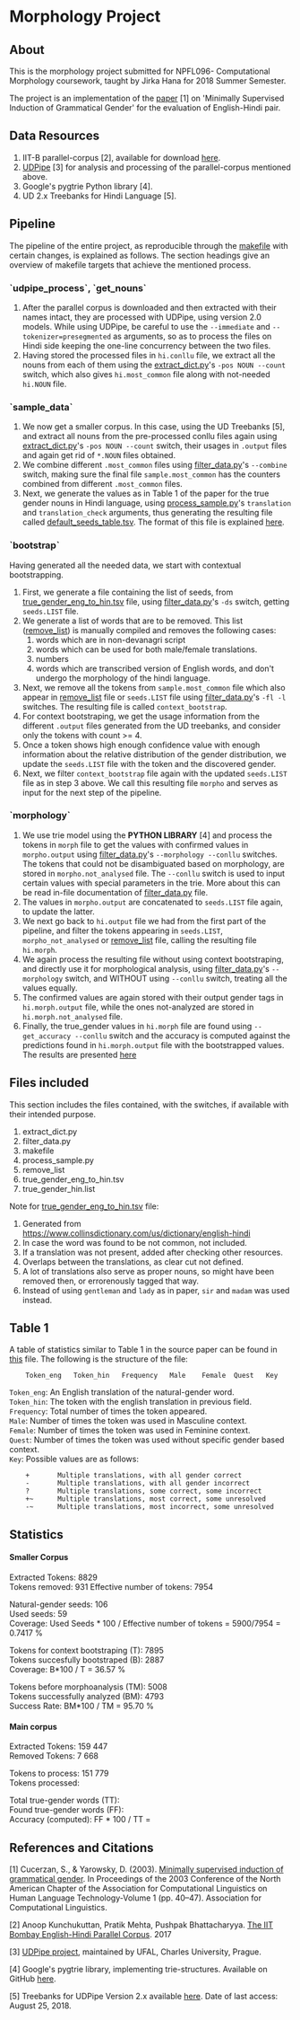 <h1> Morphology Project </h1>

<h2>About</h2>
This is the morphology project submitted for NPFL096- Computational Morphology coursework, taught by Jirka Hana for 2018 Summer Semester.

The project is an implementation of the [paper](base_paper) [1] on 'Minimally Supervised Induction of Grammatical Gender' for the evaluation of English-Hindi pair.

<h2>Data Resources</h2>

1. IIT-B parallel-corpus [2], available for download [here](http://www.cfilt.iitb.ac.in/iitb_parallel/iitb_corpus_download/).
2. [UDPipe](udpipe) [3] for analysis and processing of the parallel-corpus mentioned above.
3. Google's pygtrie Python library [4]. 
4. UD 2.x Treebanks for Hindi Language [5].

<h2>Pipeline</h2>

The pipeline of the entire project, as reproducible through the [makefile](makefile) with certain changes, is explained as follows. The section headings give an overview of makefile targets that achieve the mentioned process.  

<h3>`udpipe_process`, `get_nouns`</h3>

1. After the parallel corpus is downloaded and then extracted with their names intact, they are processed with UDPipe, using version 2.0 models. 
While using UDPipe, be careful to use the `--immediate` and `--tokenizer=presegmented` as arguments, so as to process the files on Hindi side keeping the one-line concurrency between the two files.  
2. Having stored the processed files in `hi.conllu` file, we extract all the nouns from each of them using the [extract_dict.py](extract_dict.py)'s `-pos NOUN --count` switch, which also gives `hi.most_common` file along with not-needed `hi.NOUN` file.

<h3>`sample_data`</h3>

1. We now get a smaller corpus. In this case, using the UD Treebanks [5], and extract all nouns from the pre-processed conllu files again using [extract_dict.py](extract_dict.py)'s `-pos NOUN --count` switch, their usages in `.output` files and again get rid of `*.NOUN` files obtained.
2. We combine different `.most_common` files using [filter_data.py](filter_data.py)'s `--combine` switch, making sure the final file `sample.most_common` has the counters combined from different `.most_common` files.
3. Next, we generate the values as in Table 1 of the paper for the true gender nouns in Hindi language, using [process_sample.py](process_sample.py)'s `translation` and `translation_check` arguments, thus generating the resulting file called [default_seeds_table.tsv](default_seeds_table.tsv).
The format of this file is explained [here](#table-1).

<h3>`bootstrap`</h3>

Having generated all the needed data, we start with contextual bootstrapping.  
1. First, we generate a file containing the list of seeds, from [true_gender_eng_to_hin.tsv](true_gender_eng_to_hin.tsv) file, using [filter_data.py](filter_data.py)'s  `-ds` switch, getting `seeds.LIST` file.
2. We generate a list of words that are to be removed. This list ([remove_list](remove_list)) is manually compiled and removes the following cases:
    1. words which are in non-devanagri script
    2. words which can be used for both male/female translations.
    3. numbers
    4. words which are transcribed version of English words, and don't undergo the morphology of the hindi language.  
3. Next, we remove all the tokens from `sample.most_common` file which also appear in [remove_list](remove_list) file or `seeds.LIST` file using [filter_data.py](filter_data.py)'s `-fl -l` switches. The resulting file is called `context_bootstrap`. 
4. For context bootstraping, we get the usage information from the different `.output` files generated from the UD treebanks, and consider only the tokens with count >= 4.
5. Once a token shows high enough confidence value with enough information about the relative distribution of the gender distribution, we update the `seeds.LIST` file with the token and the discovered gender.
6. Next, we filter `context_bootstrap` file again with the updated `seeds.LIST` file as in step 3 above. We call this resulting file `morpho` and serves as input for the next step of the pipeline.

<h3>`morphology`</h3>

1. We use trie model using the <b>PYTHON LIBRARY</b> [4] and process the tokens in `morph` file to get the values with confirmed values in `morpho.output` using [filter_data.py](filter_data.py)'s `--morphology --conllu` switches. The tokens that could not be disambiguated based on morphology, are stored in `morpho.not_analysed` file. The `--conllu` switch is used to input certain values with special parameters in the trie. More about this can be read in-file documentation of [filter_data.py](filter_data.py) file.
2. The values in `morpho.output` are concatenated to `seeds.LIST` file again, to update the latter.
3. We next go back to `hi.output` file we had from the first part of the pipeline, and filter the tokens appearing in `seeds.LIST`, `morpho_not_analysed` or [remove_list](remove_list) file, calling the resulting file `hi.morph`.
4. We again process the resulting file without using context bootstraping, and directly use it for morphological analysis, using [filter_data.py](filter_data.py)'s `--morphology` switch, and WITHOUT using `--conllu` switch, treating all the values equally.
5. The confirmed values are again stored with their output gender tags in `hi.morph.output` file, while the ones not-analyzed are stored in `hi.morph.not_analysed` file.
6. Finally, the true_gender values in `hi.morph` file are found using `--get_accuracy --conllu` switch and the accuracy is computed against the predictions found in `hi.morph.output` file with the bootstrapped values. The results are presented [here](#statistics) 

<h2> Files included </h2>

This section includes the files contained, with the switches, if available with their intended purpose.

1. extract_dict.py
2. filter_data.py
3. makefile
4. process_sample.py
5. remove_list
6. true_gender_eng_to_hin.tsv
7. true_gender_hin.list


Note for [true_gender_eng_to_hin.tsv](true_gender_eng_to_hin.tsv) file:
1. Generated from https://www.collinsdictionary.com/us/dictionary/english-hindi
2. In case the word was found to be not common, not included.
3. If a translation was not present, added after checking other resources.
4. Overlaps between the translations, as clear cut not defined.
5. A lot of translations also serve as proper nouns, so might have been removed then, or errorenously tagged that way.
6. Instead of using `gentleman` and `lady` as in paper, `sir` and `madam` was used instead.

<h2>Table 1</h2>

A table of statistics similar to Table 1 in the source paper can be found in [this](default_seeds_table.tsv) file. The following is the structure of the file:

        Token_eng   Token_hin   Frequency   Male    Female  Quest   Key

`Token_eng`:    An English translation of the natural-gender word.  
`Token_hin`:    The token with the english translation in previous field.  
`Frequency`:    Total number of times the token appeared.  
`Male`:         Number of times the token was used in Masculine context.  
`Female`:       Number of times the token was used in Feminine context.  
`Quest`:        Number of times the token was used without specific gender based context.  
`Key`:          Possible values are as follows:

        +       Multiple translations, with all gender correct
        -       Multiple translations, with all gender incorrect
        ?       Multiple translations, some correct, some incorrect
        +~      Multiple translations, most correct, some unresolved
        -~      Multiple translations, most incorrect, some unresolved
     
<h2>Statistics</h2>

<h4>Smaller Corpus</h4>

Extracted Tokens:     8829  
Tokens removed:         931
Effective number of tokens:     7954

Natural-gender seeds:   106  
Used seeds:             59  
Coverage:   Used Seeds * 100 / Effective number of tokens = 5900/7954 =   0.7417 %

Tokens for context bootstraping (T):    7895  
Tokens succesfully bootstraped  (B):    2887  
Coverage:                   B*100 / T = 36.57 %
     
Tokens before morphoanalysis (TM):     5008    
Tokens successfully analyzed (BM):     4793  
Success Rate:                   BM*100 / TM = 95.70 %

<h4>Main corpus</h4>

Extracted Tokens:   159 447  
Removed Tokens:       7 668

Tokens to process:  151 779  
Tokens processed:   

Total true-gender words (TT):  
Found true-gender words (FF):  
Accuracy (computed):    FF * 100 / TT = 

<h2>References and Citations</h2>

[1] Cucerzan, S., & Yarowsky, D. (2003). [Minimally supervised induction of grammatical gender](base_paper). In Proceedings of the 2003 Conference of the North American Chapter of the Association for Computational Linguistics on Human Language Technology-Volume 1 (pp. 40–47). Association for Computational Linguistics.  

[2] Anoop Kunchukuttan, Pratik Mehta, Pushpak Bhattacharyya. [The IIT Bombay English-Hindi Parallel Corpus](IIT-B). 2017 

[3] [UDPipe project](udpipe), maintained by UFAL, Charles University, Prague.

[4] Google's pygtrie library, implementing trie-structures. Available on GitHub [here](pygtrie). 

[5] Treebanks for UDPipe Version 2.x available [here](treebank). Date of last access: August 25, 2018.

[base_paper]: https://aclweb.org/anthology/N/N03/N03-1006.pdf
[IIT-B]: http://www.cfilt.iitb.ac.in/iitb_parallel/
[udpipe]: http://hdl.handle.net/11234/1-1702
[treebank]: https://lindat.mff.cuni.cz/repository/xmlui/handle/11234/1-2837
[pygtrie]: https://github.com/google/pygtrie

